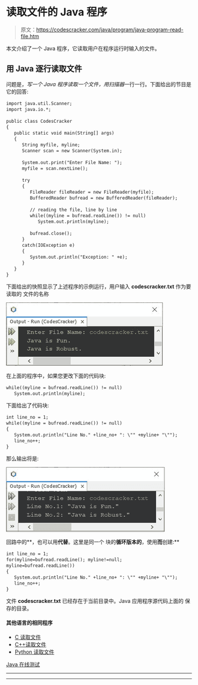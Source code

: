 # 读取文件的 Java 程序

> 原文：<https://codescracker.com/java/program/java-program-read-file.htm>

本文介绍了一个 Java 程序，它读取用户在程序运行时输入的文件。

## 用 Java 逐行读取文件

问题是，*写一个 Java 程序读取一个文件，用扫描器*一行一行。下面给出的节目是 它的回答:

```
import java.util.Scanner;
import java.io.*;

public class CodesCracker
{
   public static void main(String[] args)
   {
      String myfile, myline;
      Scanner scan = new Scanner(System.in);

      System.out.print("Enter File Name: ");
      myfile = scan.nextLine();

      try
      {
         FileReader fileReader = new FileReader(myfile);
         BufferedReader bufread = new BufferedReader(fileReader);

         // reading the file, line by line
         while((myline = bufread.readLine()) != null)
            System.out.println(myline);

         bufread.close();
      }
      catch(IOException e)
      {
         System.out.println("Exception: " +e);
      }
   }
}
```

下面给出的快照显示了上述程序的示例运行，用户输入 **codescracker.txt** 作为要读取的 文件的名称

![java program read a file](img/c6bf1f3630e13a8bbf92b68b84b5e32a.png)

在上面的程序中，如果您更改下面的代码块:

```
while((myline = bufread.readLine()) != null)
   System.out.println(myline);
```

下面给出了代码块:

```
int line_no = 1;
while((myline = bufread.readLine()) != null)
{
   System.out.println("Line No." +line_no+ ": \"" +myline+ "\"");
   line_no++;
}
```

那么输出将是:

![java program to read a file line by line](img/3daa8a9343f4578e369e8739d885024a.png)

回路中的**，也可以用**代替**。这里是同一个 块的**循环版本的**，使用**而**创建:**

```
int line_no = 1;
for(myline=bufread.readLine(); myline!=null; myline=bufread.readLine())
{
   System.out.println("Line No." +line_no+ ": \"" +myline+ "\"");
   line_no++;
}
```

文件 **codescracker.txt** 已经存在于当前目录中。Java 应用程序源代码上面的 保存的目录。

#### 其他语言的相同程序

*   [C 读取文件](/c/program/c-program-read-file.htm)
*   [C++读取文件](/cpp/program/cpp-program-read-file.htm)
*   [Python 读取文件](/python/program/python-program-read-file.htm)

[Java 在线测试](/exam/showtest.php?subid=1)

* * *

* * *